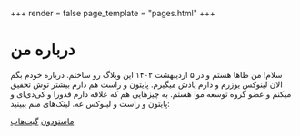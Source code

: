 +++
render = false
page_template = "pages.html"
+++

# درباره من
سلام! من طاها هستم و در ۵ اردیبهشت ۱۴۰۲ این وبلاگ رو ساختم. درباره خودم بگم الان لینوکس یوزرم و دارم یادش میگیرم. پایتون و راست هم دارم بیشتر توش تحقیق میکنم و عضو گروه توسعه موا هستم. به چیزهایی هم که علاقه دارم فدورا و کی‌دی‌ای و پایتون و راست و لینوکس عه.
لینک‌های منم ببینید:

[ماستودون](https://mastodon.xyz/@thmkhtry)   [گیت‌هاب](https://github.com/thmkhtry) 
